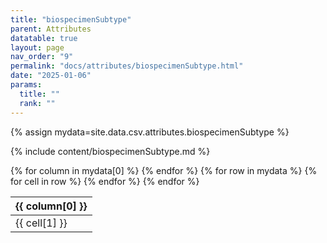 ```yaml
---
title: "biospecimenSubtype"
parent: Attributes
datatable: true
layout: page
nav_order: "9"
permalink: "docs/attributes/biospecimenSubtype.html"
date: "2025-01-06"
params:
  title: ""
  rank: ""
---
```

{% assign mydata=site.data.csv.attributes.biospecimenSubtype %} 

{% include content/biospecimenSubtype.md %}

<table id="myTable" class="display" style="width:100%">
    <thead>
    {% for column in mydata[0] %}
        <th>{{ column[0] }}</th>
    {% endfor %}
    </thead>
    <tbody>
    {% for row in mydata %}
        <tr>
        {% for cell in row %}
            <td>{{ cell[1] }}</td>
        {% endfor %}
        </tr>
    {% endfor %}
    </tbody>
</table>
<script type="text/javascript">
  $(document).ready(function () {
    $('#myTable').DataTable({
      responsive: true,
      deferRender: false,
      paging: false,
      order: [],
    });
  });
</script>
